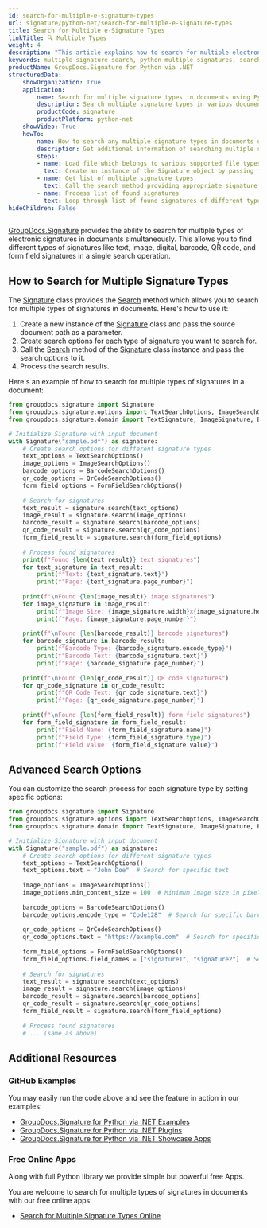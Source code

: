 ```yaml
---
id: search-for-multiple-e-signature-types
url: signature/python-net/search-for-multiple-e-signature-types
title: Search for Multiple e-Signature Types
linkTitle: 🔍 Multiple Types
weight: 4
description: "This article explains how to search for multiple electronic signature types within document pages using GroupDocs.Signature for Python via .NET API."
keywords: multiple signature search, python multiple signatures, search multiple signatures
productName: GroupDocs.Signature for Python via .NET
structuredData:
    showOrganization: True
    application:    
        name: Search for multiple signature types in documents using Python    
        description: Search multiple signature types in various documents fast and easily with Python language and GroupDocs.Signature for Python via .NET APIs
        productCode: signature
        productPlatform: python-net 
    showVideo: True
    howTo:
        name: How to search any multiple signature types in documents using Python 
        description: Get additional information of searching multiple signature types in documents with Python
        steps:
        - name: Load file which belongs to various supported file types
          text: Create an instance of the Signature object by passing file path or stream as a constructor parameter.
        - name: Get list of multiple signature types 
          text: Call the search method providing appropriate signature types.
        - name: Process list of found signatures
          text: Loop through list of found signatures of different types.
hideChildren: False
---
```

[GroupDocs.Signature](https://products.groupdocs.com/signature/python-net) provides the ability to search for multiple types of electronic signatures in documents simultaneously. This allows you to find different types of signatures like text, image, digital, barcode, QR code, and form field signatures in a single search operation.

## How to Search for Multiple Signature Types

The [Signature](https://reference.groupdocs.com/signature/python-net/groupdocs.signature/signature/) class provides the [Search](https://reference.groupdocs.com/signature/python-net/groupdocs.signature/signature/search/) method which allows you to search for multiple types of signatures in documents. Here's how to use it:

1. Create a new instance of the [Signature](https://reference.groupdocs.com/signature/python-net/groupdocs.signature/signature/) class and pass the source document path as a parameter.
2. Create search options for each type of signature you want to search for.
3. Call the [Search](https://reference.groupdocs.com/signature/python-net/groupdocs.signature/signature/search/) method of the [Signature](https://reference.groupdocs.com/signature/python-net/groupdocs.signature/signature/) class instance and pass the search options to it.
4. Process the search results.

Here's an example of how to search for multiple types of signatures in a document:

```python
from groupdocs.signature import Signature
from groupdocs.signature.options import TextSearchOptions, ImageSearchOptions, BarcodeSearchOptions, QrCodeSearchOptions, FormFieldSearchOptions
from groupdocs.signature.domain import TextSignature, ImageSignature, BarcodeSignature, QrCodeSignature, FormFieldSignature

# Initialize Signature with input document
with Signature("sample.pdf") as signature:
    # Create search options for different signature types
    text_options = TextSearchOptions()
    image_options = ImageSearchOptions()
    barcode_options = BarcodeSearchOptions()
    qr_code_options = QrCodeSearchOptions()
    form_field_options = FormFieldSearchOptions()
    
    # Search for signatures
    text_result = signature.search(text_options)
    image_result = signature.search(image_options)
    barcode_result = signature.search(barcode_options)
    qr_code_result = signature.search(qr_code_options)
    form_field_result = signature.search(form_field_options)
    
    # Process found signatures
    print(f"Found {len(text_result)} text signatures")
    for text_signature in text_result:
        print(f"Text: {text_signature.text}")
        print(f"Page: {text_signature.page_number}")
    
    print(f"\nFound {len(image_result)} image signatures")
    for image_signature in image_result:
        print(f"Image Size: {image_signature.width}x{image_signature.height}")
        print(f"Page: {image_signature.page_number}")
    
    print(f"\nFound {len(barcode_result)} barcode signatures")
    for barcode_signature in barcode_result:
        print(f"Barcode Type: {barcode_signature.encode_type}")
        print(f"Barcode Text: {barcode_signature.text}")
        print(f"Page: {barcode_signature.page_number}")
    
    print(f"\nFound {len(qr_code_result)} QR code signatures")
    for qr_code_signature in qr_code_result:
        print(f"QR Code Text: {qr_code_signature.text}")
        print(f"Page: {qr_code_signature.page_number}")
    
    print(f"\nFound {len(form_field_result)} form field signatures")
    for form_field_signature in form_field_result:
        print(f"Field Name: {form_field_signature.name}")
        print(f"Field Type: {form_field_signature.type}")
        print(f"Field Value: {form_field_signature.value}")
```

## Advanced Search Options

You can customize the search process for each signature type by setting specific options:

```python
from groupdocs.signature import Signature
from groupdocs.signature.options import TextSearchOptions, ImageSearchOptions, BarcodeSearchOptions, QrCodeSearchOptions, FormFieldSearchOptions
from groupdocs.signature.domain import TextSignature, ImageSignature, BarcodeSignature, QrCodeSignature, FormFieldSignature

# Initialize Signature with input document
with Signature("sample.pdf") as signature:
    # Create search options for different signature types
    text_options = TextSearchOptions()
    text_options.text = "John Doe"  # Search for specific text
    
    image_options = ImageSearchOptions()
    image_options.min_content_size = 100  # Minimum image size in pixels
    
    barcode_options = BarcodeSearchOptions()
    barcode_options.encode_type = "Code128"  # Search for specific barcode type
    
    qr_code_options = QrCodeSearchOptions()
    qr_code_options.text = "https://example.com"  # Search for specific QR code text
    
    form_field_options = FormFieldSearchOptions()
    form_field_options.field_names = ["signature1", "signature2"]  # Search for specific form fields
    
    # Search for signatures
    text_result = signature.search(text_options)
    image_result = signature.search(image_options)
    barcode_result = signature.search(barcode_options)
    qr_code_result = signature.search(qr_code_options)
    form_field_result = signature.search(form_field_options)
    
    # Process found signatures
    # ... (same as above)
```

## Additional Resources

### GitHub Examples

You may easily run the code above and see the feature in action in our examples:

* [GroupDocs.Signature for Python via .NET Examples](https://github.com/groupdocs-signature/GroupDocs.Signature-for-Python-via-.NET)
* [GroupDocs.Signature for Python via .NET Plugins](https://github.com/groupdocs-signature/GroupDocs.Signature-for-Python-via-.NET-Plugins)
* [GroupDocs.Signature for Python via .NET Showcase Apps](https://github.com/groupdocs-signature/GroupDocs.Signature-for-Python-via-.NET-Showcase)

### Free Online Apps

Along with full Python library we provide simple but powerful free Apps.

You are welcome to search for multiple types of signatures in documents with our free online apps:

* [Search for Multiple Signature Types Online](https://products.groupdocs.app/signature/family)